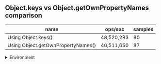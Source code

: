 ## Object.keys vs Object.getOwnPropertyNames comparison

|name|ops/sec|samples|
|-|-|-|
|Using Object.keys()|48,520,283|80|
|Using Object.getOwnPropertyNames()|40,511,650|87|


<details>
<summary>Environment</summary>

* __Machine:__ linux x64 | 2 vCPUs | 6.8GB Mem
* __Run:__ Sat Oct 14 2023 02:02:33 GMT+0000 (Coordinated Universal Time)
</details>

<!--
{"environment":{"platform":"linux","arch":"x64","cpus":2,"totalMemory":6.759754180908203},"benchmarks":[{"name":"Using Object.keys()","hz":48520283.20799226,"cycles":7,"stats":{"deviation":2.3746320581610813e-9,"mean":2.060993740933647e-8,"moe":5.203641929526444e-10,"rme":2.524821801336064,"sem":2.654919351799206e-10,"variance":5.6388774116463324e-18}},{"name":"Using Object.getOwnPropertyNames()","hz":40511649.718843706,"cycles":7,"stats":{"deviation":2.519938619007112e-9,"mean":2.468425766267566e-8,"moe":5.295249249700359e-10,"rme":2.1451928277783088,"sem":2.701657780459367e-10,"variance":6.3500906435634694e-18}}]}-->
